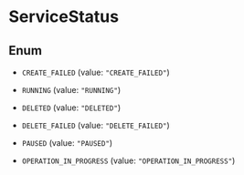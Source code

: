 

# ServiceStatus

## Enum


* `CREATE_FAILED` (value: `"CREATE_FAILED"`)

* `RUNNING` (value: `"RUNNING"`)

* `DELETED` (value: `"DELETED"`)

* `DELETE_FAILED` (value: `"DELETE_FAILED"`)

* `PAUSED` (value: `"PAUSED"`)

* `OPERATION_IN_PROGRESS` (value: `"OPERATION_IN_PROGRESS"`)



